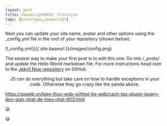 ```yaml
---
layout: post
title: Javascript&#58; Prototype
tags: [prototype,javascript]
---
```


Next you can update your site name, avatar and other options using the _config.yml file in the root of your repository (shown below).

![_config.yml]({{ site.baseurl }}/images/config.png)

The easiest way to make your first post is to edit this one. Go into /_posts/ and update the Hello World markdown file. For more instructions head over to the [Jekyll Now repository](https://github.com/barryclark/jekyll-now) on GitHub.

 
<p align="center" class="pre">
JS can do everything but take care on how to handle exceptions in your code. Otherwise they go crazy like the panda above.
</p>

https://goweb.vn/kien-thuc-web-vi/thiet-ke-web/cach-tao-plugin-jquery-don-gian-nhat-de-hieu-nhat-603.html

:smiley:

:smiley:

